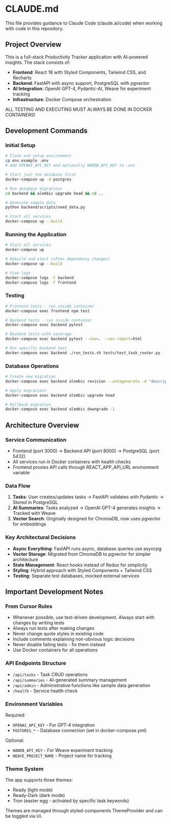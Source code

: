 # CLAUDE.md

This file provides guidance to Claude Code (claude.ai/code) when working with code in this repository.

## Project Overview

This is a full-stack Productivity Tracker application with AI-powered insights. The stack consists of:
- **Frontend**: React 18 with Styled Components, Tailwind CSS, and Recharts
- **Backend**: FastAPI with async support, PostgreSQL with pgvector
- **AI Integration**: OpenAI GPT-4, Pydantic-AI, Weave for experiment tracking
- **Infrastructure**: Docker Compose orchestration

ALL TESTING AND EXECUTING MUST ALWAYS BE DONE IN DOCKER CONTAINERS!

## Development Commands

### Initial Setup
```bash
# Clone and setup environment
cp env.example .env
# Add OPENAI_API_KEY and optionally WANDB_API_KEY to .env

# Start just the database first
docker-compose up -d postgres

# Run database migrations
cd backend && alembic upgrade head && cd ..

# Generate sample data
python backend/scripts/seed_data.py

# Start all services
docker-compose up --build
```

### Running the Application
```bash
# Start all services
docker-compose up

# Rebuild and start (after dependency changes)
docker-compose up --build

# View logs
docker-compose logs -f backend
docker-compose logs -f frontend
```

### Testing
```bash
# Frontend tests - run inside container
docker-compose exec frontend npm test

# Backend tests - run inside container
docker-compose exec backend pytest

# Backend tests with coverage
docker-compose exec backend pytest --cov=. --cov-report=html

# Run specific backend test
docker-compose exec backend ./run_tests.sh tests/test_task_router.py
```

### Database Operations
```bash
# Create new migration
docker-compose exec backend alembic revision --autogenerate -m "description"

# Apply migrations
docker-compose exec backend alembic upgrade head

# Rollback migration
docker-compose exec backend alembic downgrade -1
```

## Architecture Overview

### Service Communication
- Frontend (port 3000) → Backend API (port 8000) → PostgreSQL (port 5432)
- All services run in Docker containers with health checks
- Frontend proxies API calls through REACT_APP_API_URL environment variable

### Data Flow
1. **Tasks**: User creates/updates tasks → FastAPI validates with Pydantic → Stored in PostgreSQL
2. **AI Summaries**: Tasks analyzed → OpenAI GPT-4 generates insights → Tracked with Weave
3. **Vector Search**: Originally designed for ChromaDB, now uses pgvector for embeddings

### Key Architectural Decisions
- **Async Everything**: FastAPI runs async, database queries use asyncpg
- **Vector Storage**: Migrated from ChromaDB to pgvector for simpler architecture
- **State Management**: React hooks instead of Redux for simplicity
- **Styling**: Hybrid approach with Styled Components + Tailwind CSS
- **Testing**: Separate test databases, mocked external services

## Important Development Notes

### From Cursor Rules
- Whenever possible, use test-driven development. Always start with changes by writing tests 
- Always run tests after making changes
- Never change quote styles in existing code
- Include comments explaining non-obvious logic decisions
- Never disable failing tests - fix them instead
- Use Docker containers for all operations

### API Endpoints Structure
- `/api/tasks` - Task CRUD operations
- `/api/summaries` - AI-generated summary management
- `/api/admin` - Administrative functions like sample data generation
- `/health` - Service health check

### Environment Variables
Required:
- `OPENAI_API_KEY` - For GPT-4 integration
- `POSTGRES_*` - Database connection (set in docker-compose.yml)

Optional:
- `WANDB_API_KEY` - For Weave experiment tracking
- `WEAVE_PROJECT_NAME` - Project name for tracking

### Theme System
The app supports three themes:
- Ready (light mode)
- Ready-Dark (dark mode)
- Tron (easter egg - activated by specific task keywords)

Themes are managed through styled-components ThemeProvider and can be toggled via UI.